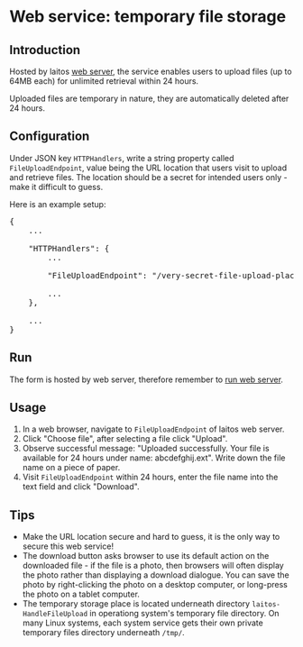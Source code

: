 # Web service: temporary file storage

## Introduction
Hosted by laitos [web server](https://github.com/HouzuoGuo/laitos/wiki/Daemon:-web-server), the service enables users
to upload files (up to 64MB each) for unlimited retrieval within 24 hours.

Uploaded files are temporary in nature, they are automatically deleted after 24 hours.

## Configuration
Under JSON key `HTTPHandlers`, write a string property called `FileUploadEndpoint`, value being the URL
location that users visit to upload and retrieve files. The location should be a secret for intended users only -
make it difficult to guess.

Here is an example setup:
<pre>
{
    ...

    "HTTPHandlers": {
        ...

        "FileUploadEndpoint": "/very-secret-file-upload-place",

        ...
    },

    ...
}
</pre>

## Run
The form is hosted by web server, therefore remember to [run web server](https://github.com/HouzuoGuo/laitos/wiki/Daemon:-web-server#run).

## Usage
1. In a web browser, navigate to `FileUploadEndpoint` of laitos web server.
2. Click "Choose file", after selecting a file click "Upload".
3. Observe successful message: "Uploaded successfully. Your file is available for 24 hours under name: abcdefghij.ext".
   Write down the file name on a piece of paper.
4. Visit `FileUploadEndpoint` within 24 hours, enter the file name into the text field and click "Download".

## Tips
- Make the URL location secure and hard to guess, it is the only way to secure this web service!
- The download button asks browser to use its default action on the downloaded file - if the file is a photo, then browsers will often 
  display the photo rather than displaying a download dialogue. You can save the photo by right-clicking the photo on a desktop computer,
  or long-press the photo on a tablet computer.
- The temporary storage place is located underneath directory `laitos-HandleFileUpload` in operationg system's temporary file directory.
  On many Linux systems, each system service gets their own private temporary files directory underneath `/tmp/`.
